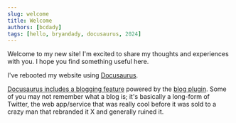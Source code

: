 ```yaml
---
slug: welcome
title: Welcome
authors: [bcdady]
tags: [hello, bryandady, docusaurus, 2024]
---
```


Welcome to my new site! I'm excited to share my thoughts and experiences with you. I hope you find something useful here.

I've rebooted my website using [Docusaurus](https://docusaurus.io/).

[Docusaurus includes a blogging feature](https://docusaurus.io/docs/blog) powered by the [blog plugin](https://docusaurus.io/docs/api/plugins/@docusaurus/plugin-content-blog). Some of you may not remember what a blog is; it's basically a long-form of Twitter, the web app/service that was really cool before it was sold to a crazy man that rebranded it X and generally ruined it.
